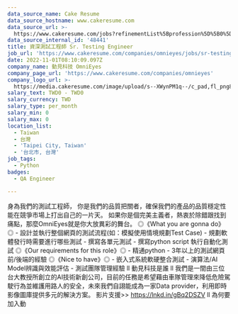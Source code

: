 ```yaml
---
data_source_name: Cake Resume
data_source_hostname: www.cakeresume.com
data_source_url: >-
  https://www.cakeresume.com/jobs?refinementList%5Bprofession%5D%5B0%5D=engineering_qa-engineer&refinementList%5Bsalary_type%5D=per_month&refinementList%5Bsalary_currency%5D=TWD&range%5Bsalary_range%5D%5Bmax%5D=600000
data_source_internal_id: '48441'
title: 資深測試工程師 Sr. Testing Engineer
job_url: 'https://www.cakeresume.com/companies/omnieyes/jobs/sr-testing-engineer'
date: 2022-11-01T08:10:09.097Z
company_name: 動見科技 OmniEyes
company_page_url: 'https://www.cakeresume.com/companies/omnieyes'
company_logo_url: >-
  https://media.cakeresume.com/image/upload/s--XWynPM1q--/c_pad,fl_png8,h_200,w_200/v1615194351/cnooukbovmmzkplynmzg.png
salary_text: TWD0 - TWD0
salary_currency: TWD
salary_type: per_month
salary_min: 0
salary_max: 0
location_list:
  - Taiwan
  - 台灣
  - 'Taipei City, Taiwan'
  - '台北市, 台灣'
job_tags:
  - Python
badges:
  - QA Engineer

---
```


身為我們的測試工程師， 你是我們的品質把關者，確保我們的產品的品質穩定性能在競爭市場上打出自己的一片天。 如果你是個完美主義者，熱衷於除錯跟找到痛點，那麼OmniEyes就是你大放異彩的舞台。 ◎《What you are gonna do》◎ - 設計並執行整個網頁的測試流程(如：模擬使用情境規劃Test Case) - 規劃軟體發行時需要進行哪些測試 - 撰寫各單元測試 - 撰寫python script 執行自動化測試 ◎《Our requirements for this role》◎ - 精通python - 3年以上的測試網頁前/後端的經驗 ◎《Nice to have》◎ - 嵌入式系統軟硬整合測試 - 演算法/AI Model辨識與效能評估 - 測試團隊管理經驗 ll 動見科技是誰 ll 我們是一間由三位台大教授所創立的AI技術新創公司，目前的任務是希望藉由車隊管理來降低危險駕駛行為並維護用路人的安全，未來我們自詡能成為一家Data provider，利用即時影像圖庫提供多元的解決方案。 影片支援>> https://lnkd.in/gBq2DSZV ll 為何要加入動